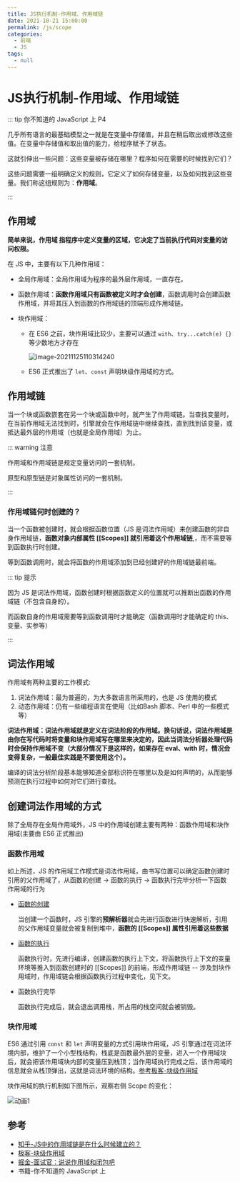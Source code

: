```yaml
---
title: JS执行机制-作用域、作用域链
date: 2021-10-21 15:00:00
permalink: /js/scope
categories: 
  - 前端
  - JS
tags: 
  - null
---
```

# JS执行机制-作用域、作用域链

::: tip 你不知道的 JavaScript 上 P4

几乎所有语言的最基础模型之一就是在变量中存储值，并且在稍后取出或修改这些值。在变量中存储值和取出值的能力，给程序赋予了状态。

这就引伸出一些问题：这些变量被存储在哪里？程序如何在需要的时候找到它们？

这些问题需要一组明确定义的规则，它定义了如何存储变量，以及如何找到这些变量。我们称这组规则为：**作用域**。

:::

## 作用域

**简单来说，作用域 指程序中定义变量的区域，它决定了当前执行代码对变量的访问权限。**

在 JS 中，主要有以下几种作用域：

* 全局作用域：全局作用域为程序的最外层作用域，一直存在。

* 函数作用域：**函数作用域只有函数被定义时才会创建**，函数调用时会创建函数作用域，并将其压入到函数的作用域链的顶端形成作用域链。

* 块作用域：

  * 在 ES6 之前，块作用域比较少，主要可以通过 `with`、`try...catch(e) {}`等少数地方才存在

    ![image-20211125110314240](/img/47.png)

  * ES6 正式推出了 `let`、`const` 声明块级作用域的方式。

## 作用域链

当一个块或函数嵌套在另一个块或函数中时，就产生了作用域链。当查找变量时，在当前作用域无法找到时，引擎就会在作用域链中继续查找，直到找到该变量，或抵达最外层的作用域（也就是全局作用域）为止。

::: warning 注意

作用域和作用域链是规定变量访问的一套机制。

原型和原型链是对象属性访问的一套机制。

:::

### 作用域链何时创建的？

当一个函数被创建时，就会根据函数位置（JS 是词法作用域）来创建函数的非自身作用域链，**函数对象内部属性 [[Scopes]] 就引用着这个作用域链**,，而不需要等到函数执行时创建。

等到函数调用时，就会将函数的作用域添加到已经创建好的作用域链最前端。

::: tip 提示

因为 JS 是词法作用域，函数创建时根据函数定义的位置就可以推断出函数的作用域链（不包含自身的）。

而函数自身的作用域需要等到函数调用时才能确定（函数调用时才能确定的 this、变量、实参等）

:::

## 词法作用域

作用域有两种主要的工作模式:

1. 词法作用域：最为普遍的，为大多数语言所采用的，也是 JS 使用的模式
2. 动态作用域：仍有一些编程语言在使用（比如Bash 脚本、Perl 中的一些模式等）

**词法作用域：词法作用域就是定义在词法阶段的作用域。换句话说，词法作用域是由你在写代码时将变量和块作用域写在哪里来决定的，因此当词法分析器处理代码时会保持作用域不变（大部分情况下是这样的，如果存在 eval、with 时，情况会变得复杂，一般最佳实践是不要使用这个）。**

编译的词法分析阶段基本能够知道全部标识符在哪里以及是如何声明的，从而能够预测在执行过程中如何对它们进行查找。

## 创建词法作用域的方式

除了全局存在全局作用域外，JS 中的作用域创建主要有两种：函数作用域和块作用域(主要由 ES6 正式推出)

### 函数作用域

如上所述，JS 的作用域工作模式是词法作用域，由书写位置可以确定函数创建时引用的父作用域了，从函数的创建 -> 函数的执行 -> 函数执行完毕分析一下函数作用域的行为

* [函数的创建](/js/function/#闭包给惰性解析带来的问题)

  当创建一个函数时，JS 引擎的**预解析器**就会先进行函数进行快速解析，引用的父作用域变量就会被复制到堆中，**函数的 [[Scopes]] 属性引用着这些数据**

* [函数的执行](/js/executionContext/#执行上下文的生命周期)

  函数执行时，先进行编译，创建函数的执行上下文，将函数执行上下文的变量环境等推入到函数创建时的 [[Scopes]] 的前端，形成作用域链 -- 涉及到块作用域时，作用域链会根据函数执行过程中变化，见下文。

* 函数执行完毕

  函数执行完成后，就会退出调用栈，所占用的栈空间就会被销毁。

### 块作用域

ES6 通过引用 `const` 和 `let` 声明变量的方式引用块作用域，JS 引擎通过在词法环境内部，维护了一个小型栈结构，栈底是函数最外层的变量，进入一个作用域块后，就会把该作用域块内部的变量压到栈顶；当作用域执行完成之后，该作用域的信息就会从栈顶弹出，这就是词法环境的结构。[参考极客-块级作用域](https://time.geekbang.org/column/article/126339)

块作用域的执行机制如下图所示，观察右侧 Scope 的变化：

![动画1](/img/57.gif)

## 参考

* [知乎-JS中的作用域链是在什么时候建立的？](https://www.zhihu.com/question/36751764)
* [极客-块级作用域](https://time.geekbang.org/column/article/126339)
* [掘金-面试官：说说作用域和闭包吧](https://juejin.cn/post/6844904165672484871)
* 书籍-你不知道的 JavaScript 上